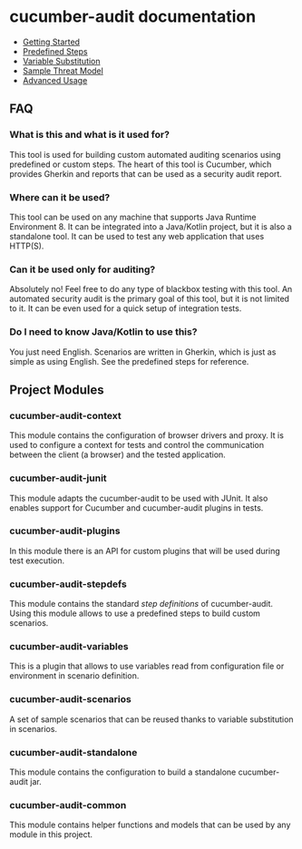 # cucumber-audit documentation

* [Getting Started](GettingStarted.md)
* [Predefined Steps](PredefinedSteps.md)
* [Variable Substitution](VariableSubstitution.md)
* [Sample Threat Model](SampleThreadModel.md)
* [Advanced Usage](AdvancedUsage.md)

## FAQ

### What is this and what is it used for?

This tool is used for building custom automated auditing scenarios
using predefined or custom steps. The heart of this tool is Cucumber, 
which provides Gherkin and reports that can be used as a security audit report.

### Where can it be used?

This tool can be used on any machine that supports Java Runtime Environment 8.
It can be integrated into a Java/Kotlin project, but it is also a standalone tool.
It can be used to test any web application that uses HTTP(S).

### Can it be used only for auditing?

Absolutely no! Feel free to do any type of blackbox testing with this tool.
An automated security audit is the primary goal of this tool, but it is not limited to it.
It can be even used for a quick setup of integration tests.

### Do I need to know Java/Kotlin to use this?

You just need English. Scenarios are written in Gherkin, which
is just as simple as using English. See the predefined steps for reference.

## Project Modules

### cucumber-audit-context

This module contains the configuration of browser drivers and proxy. 
It is used to configure a context for tests and control the communication between the client (a browser) and the tested application.

### cucumber-audit-junit

This module adapts the cucumber-audit to be used with JUnit. 
It also enables support for Cucumber and cucumber-audit plugins in tests.

### cucumber-audit-plugins

In this module there is an API for custom plugins that will be used during test execution.

### cucumber-audit-stepdefs

This module contains the standard *step definitions* of cucumber-audit. 
Using this module allows to use a predefined steps to build custom scenarios.

### cucumber-audit-variables

This is a plugin that allows to use variables read from configuration file or environment in scenario definition.

### cucumber-audit-scenarios

A set of sample scenarios that can be reused thanks to variable substitution in scenarios.

### cucumber-audit-standalone

This module contains the configuration to build a standalone cucumber-audit jar.

### cucumber-audit-common

This module contains helper functions and models that can be used by any module in this project.